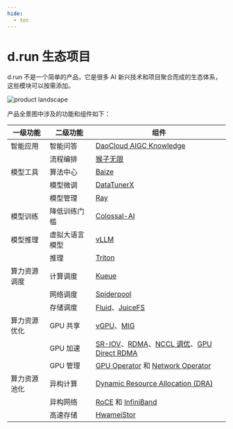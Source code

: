 ```yaml
---
hide:
  - toc
---
```


# d.run 生态项目

d.run 不是一个简单的产品，它是很多 AI 新兴技术和项目聚合而成的生态体系，这些模块可以按需添加。

![product landscape](../buy/images/landscape1.png)

产品全景图中涉及的功能和组件如下：

| 一级功能 | 二级功能 | 组件 |
|-------- |------- |----- |
| 智能应用 | 智能问答 | [DaoCloud AIGC Knowledge](../dak/index.md) |
| | 流程编排 | [猴子无限](../monkey/index.md) |
| 模型工具 | 算法中心 | [Baize](../baize/index.md) |
| | 模型微调 | [DataTunerX](../dtx/index.md) |
| | 模型管理 | [Ray](./ray.md) |
| 模型训练 | 降低训练门槛 | [Colossal-AI](./colossal-ai.md) |
| 模型推理 | 虚拟大语言模型 | [vLLM](./vllm.md) |
| | 推理 | [Triton](./triton.md) |
| 算力资源调度 | 计算调度 | [Kueue](./kueue.md) |
| | 网络调度 | [Spiderpool](./spiderpool.md) |
| | 存储调度 | [Fluid](./fluid.md)、[JuiceFS](./juicefs.md) |
| 算力资源优化 | GPU 共享 | [vGPU](./vgpu.md)、[MIG](./mig.md) |
| | GPU 加速 | [SR-IOV](./sriov.md)、[RDMA](./rdma.md)、[NCCL 调优](./nccl.md)、[GPU Direct RDMA](./gpu-rdma.md) |
| | GPU 管理 | [GPU Operator](./gpu-operator.md) 和 [Network Operator](./net-operator.md) |
| 算力资源池化 | 异构计算 | [Dynamic Resource Allocation (DRA)](./dra.md) |
| | 异构网络 | [RoCE](./roce.md) 和 [InfiniBand](./infiniband.md) |
| | 高速存储 | [HwameiStor](./hwameistor.md) |
